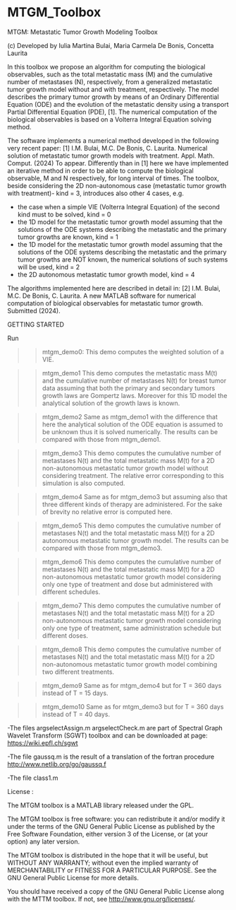 # MTGM_Toolbox
MTGM: Metastatic Tumor Growth Modeling Toolbox 

(c) Developed by Iulia Martina Bulai, Maria Carmela De Bonis, Concetta Laurita

In this toolbox we propose an algorithm for computing the biological observables, such as the total metastatic mass (M) and the cumulative number of metastases (N), respectively, from a generalized metastatic tumor growth model without and with treatment, respectively. 
The model describes the primary tumor growth by means of an Ordinary Differential Equation (ODE) and  the evolution of the metastatic density using a transport Partial Differential Equation (PDE), [1]. The numerical computation of the biological observables is based on a Volterra Integral Equation solving method. 

The software implements a numerical method developed in the following very recent paper:
[1] I.M. Bulai, M.C. De Bonis, C. Laurita. Numerical solution of metastatic tumor growth models with treatment. Appl. Math. Comput. (2024) To appear.
Differently than in [1] here we have implemented an iterative method in order to be able to compute the biological observable, M and N respectively, for long interval of times. The toolbox, beside considering the 2D non-autonomous case (metastatic tumor growth with treatment)- kind = 3, introduces also other 4 cases, e.g.
- the case when a simple VIE (Volterra Integral Equation) of the second kind must to be solved, kind = 0
- the 1D model for the metastatic tumor growth model assuming that the solutions of the ODE systems describing the metastatic and the primary tumor growths are known, kind = 1 
- the 1D model for the metastatic tumor growth model assuming that the solutions of the ODE systems describing the metastatic and the primary tumor growths are NOT known, the numerical solutions of such systems will be used, kind = 2 
- the 2D autonomous metastatic tumor growth model, kind = 4   

The algorithms implemented here are described in detail in: 
[2] I.M. Bulai, M.C. De Bonis, C. Laurita. A new MATLAB software for numerical computation of biological observables for metastatic tumor growth. Submitted (2024).


GETTING STARTED

Run 

>> mtgm_demo0: This demo computes the weighted solution of a VIE.

>> mtgm_demo1 This demo computes the metastatic mass M(t) and the cumulative number of metastases N(t) for breast tumor data assuming that both the primary and secondary tumors growth laws are Gompertz laws. Moreover for this 1D model the analytical solution of the growth laws is known.

>> mtgm_demo2 Same as mtgm_demo1 with the difference that here the analytical solution of the ODE equation is assumed to be unknown thus it is solved numerically. The results can be compared with those from mtgm_demo1.

>> mtgm_demo3 This demo computes the cumulative number of metastases N(t) and the total metastatic mass M(t) for a 2D non-autonomous metastatic tumor growth model without considering treatment. The relative error corresponding to this simulation is also computed.

>> mtgm_demo4 Same as for mtgm_demo3 but assuming also that three different kinds of therapy are administered. For the sake of brevity no relative error is computed here.

>> mtgm_demo5 This demo computes the cumulative number of metastases N(t) and the total metastatic mass M(t) for a 2D autonomous metastatic tumor growth model. The results can be compared with those from mtgm_demo3.

>> mtgm_demo6 This demo computes the cumulative number of metastases N(t) and the total metastatic mass M(t) for a 2D non-autonomous metastatic tumor growth model considering only one type of treatment and dose but administered with different schedules.

>> mtgm_demo7 This demo computes the cumulative number of metastases N(t) and the total metastatic mass M(t) for a 2D non-autonomous metastatic tumor growth model considering only one type of treatment, same administration schedule but different doses.

>> mtgm_demo8 This demo computes the cumulative number of metastases N(t) and the total metastatic mass M(t) for a 2D non-autonomous metastatic tumor growth model combining two different treatments.

>> mtgm_demo9 Same as for mtgm_demo4 but for T = 360 days instead of T = 15 days.

>> mtgm_demo10 Same as for mtgm_demo3 but for T = 360 days instead of T = 40 days.


-The files argselectAssign.m argselectCheck.m are part of Spectral Graph Wavelet Transform (SGWT)  toolbox and can be downloaded at page: https://wiki.epfl.ch/sgwt

-The file gaussq.m is the result of a translation of the fortran procedure http://www.netlib.org/go/gaussq.f

-The file class1.m 

License : 

The MTGM toolbox is a MATLAB library released under the GPL.

The MTGM toolbox is free software: you can redistribute it and/or modify it under the terms of the GNU  General Public License as published by the Free Software Foundation, either version 3 of the License,  or (at your option) any later version.

The MTGM toolbox is distributed in the hope that it will be useful, but WITHOUT ANY WARRANTY; without even the implied warranty of MERCHANTABILITY or FITNESS FOR A PARTICULAR PURPOSE. 
See the GNU General Public License for more details.

You should have received a copy of the GNU General Public License along with the MTTM toolbox. If not, see <http://www.gnu.org/licenses/>.
